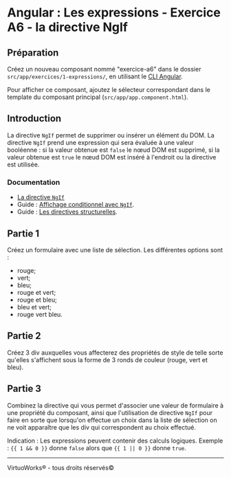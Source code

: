 # Angular : Les expressions - Exercice A6 - la directive NgIf


## Préparation
Créez un nouveau composant nommé "exercice-a6" dans le dossier `src/app/exercices/1-expressions/`, en utilisant le [CLI Angular](https://angular.io/cli).

Pour afficher ce composant, ajoutez le sélecteur correspondant dans le template du composant principal (`src/app/app.component.html`).


## Introduction

La directive `NgIf` permet de supprimer ou insérer un élément du DOM. La directive `NgIf` prend une expression qui sera évaluée à une valeur booléenne : si la valeur obtenue est `false` le nœud DOM est supprimé, si la valeur obtenue est `true` le nœud DOM est inséré à l'endroit ou la directive est utilisée.

### Documentation
- [La directive `NgIf`](https://angular.io/api/common/NgIf)
- Guide : [Affichage conditionnel avec `NgIf`](https://angular.io/guide/displaying-data#conditional-display-with-ngif).
- Guide : [Les directives structurelles](https://angular.io/guide/structural-directives#structural-directives).


## Partie 1
Créez un formulaire avec une liste de sélection. Les différentes options sont :
- rouge;
- vert;
- bleu;
- rouge et vert;
- rouge et bleu;
- bleu et vert;
- rouge vert bleu.


## Partie 2
Créez 3 div auxquelles vous affecterez des propriétés de style de telle sorte qu'elles s'affichent sous la forme de 3 ronds de couleur (rouge, vert et bleu).


## Partie 3
Combinez la directive qui vous permet d'associer une valeur de formulaire à une propriété du composant, ainsi que l'utilisation de directive `NgIf` pour faire en sorte que lorsqu'on effectue un choix dans la liste de sélection on ne voit apparaître que les div qui correspondent au choix effectué.

Indication : Les expressions peuvent contenir des calculs logiques. Exemple : `{{ 1 && 0 }}` donne `false` alors que `{{ 1 || 0 }}` donne `true`.

---

VirtuoWorks® - tous droits réservés©